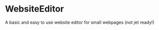 WebsiteEditor
=============

A basic and easy to use website editor for small webpages (not jet ready!)
